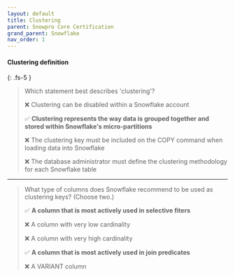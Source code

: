```yaml
---
layout: default
title: Clustering
parent: Snowpro Core Certification
grand_parent: Snowflake
nav_order: 1
---
```


#### Clustering definition
{: .fs-5 }

> Which statement best describes 'clustering'?
>
> ❌ Clustering can be disabled within a Snowflake account
>
> ✅ **Clustering represents the way data is grouped together and stored within Snowflake's micro-partitions**
>
> ❌ The clustering key must be included on the COPY command when loading data into Snowflake
>
> ❌ The database administrator must define the clustering methodology for each Snowflake table

***

> What type of columns does Snowflake recommend to be used as clustering keys? (Choose two.)
>
> ✅ **A column that is most actively used in selective fiters**
>
> ❌ A column with very low cardinality
> 
> ❌ A column with very high cardinality
>
> ✅ **A column that is most actively used in join predicates**
>
> ❌ A VARIANT column
